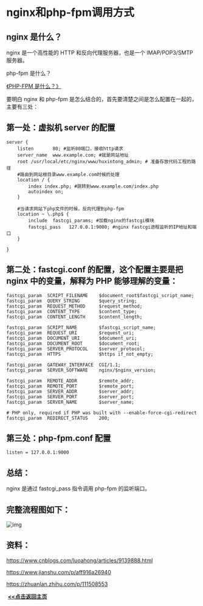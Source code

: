

# nginx和php-fpm调用方式

## nginx 是什么？

nginx 是一个高性能的 HTTP 和反向代理服务器，也是一个 IMAP/POP3/SMTP 服务器。

php-fpm 是什么？

[《PHP-FPM 是什么？》](https://www.yuque.com/docs/share/ccf6de87-098c-4e78-a09a-79613d3cc9f1?#)

要明白 nginx 和 php-fpm 是怎么结合的，首先要清楚之间是怎么配置在一起的，主要有三处：

## **第一处：虚拟机 server 的配置**

```
server {
    listen       80; #监听80端口，接收http请求
    server_name  www.example.com; #就是网站地址
    root /usr/local/etc/nginx/www/huxintong_admin; # 准备存放代码工程的路径
    #路由到网站根目录www.example.com时候的处理
    location / {
        index index.php; #跳转到www.example.com/index.php
        autoindex on;
    }   

    #当请求网站下php文件的时候，反向代理到php-fpm
    location ~ \.php$ {
        include  fastcgi_params; #加载nginx的fastcgi模块
        fastcgi_pass   127.0.0.1:9000; #nginx fastcgi进程监听的IP地址和端口
    }

}
```



## **第二处：fastcgi.conf 的配置，这个配置主要是把 nginx 中的变量，解释为 PHP 能够理解的变量：**

```
fastcgi_param  SCRIPT_FILENAME    $document_root$fastcgi_script_name;
fastcgi_param  QUERY_STRING       $query_string;
fastcgi_param  REQUEST_METHOD     $request_method;
fastcgi_param  CONTENT_TYPE       $content_type;
fastcgi_param  CONTENT_LENGTH     $content_length;

fastcgi_param  SCRIPT_NAME        $fastcgi_script_name;
fastcgi_param  REQUEST_URI        $request_uri;
fastcgi_param  DOCUMENT_URI       $document_uri;
fastcgi_param  DOCUMENT_ROOT      $document_root;
fastcgi_param  SERVER_PROTOCOL    $server_protocol;
fastcgi_param  HTTPS              $https if_not_empty;

fastcgi_param  GATEWAY_INTERFACE  CGI/1.1;
fastcgi_param  SERVER_SOFTWARE    nginx/$nginx_version;

fastcgi_param  REMOTE_ADDR        $remote_addr;
fastcgi_param  REMOTE_PORT        $remote_port;
fastcgi_param  SERVER_ADDR        $server_addr;
fastcgi_param  SERVER_PORT        $server_port;
fastcgi_param  SERVER_NAME        $server_name;

# PHP only, required if PHP was built with --enable-force-cgi-redirect
fastcgi_param  REDIRECT_STATUS    200;
```



## **第三处：php-fpm.conf 配置**

```
listen = 127.0.0.1:9000
```



## 总结：

nginx 是通过 fastcgi_pass 指令调用 php-fpm 的监听端口。



## 完整流程图如下：

![img](https://cdn.nlark.com/yuque/0/2020/svg/282255/1595410597804-a74a7b6a-c474-4512-9a03-4c51a529dfff.svg)



## 资料：

https://www.cnblogs.com/luoahong/articles/9139888.html

https://www.jianshu.com/p/aff916a26940

https://zhuanlan.zhihu.com/p/111508553





​                                                                                                                                                                   **<u>[<<点击返回主页](https://liudandandear.gitee.io)</u>**